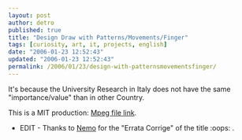 ```yaml
---
layout: post
author: detro
published: true
title: "Design Draw with Patterns/Movements/Finger"
tags: [curiosity, art, it, projects, english]
date: "2006-01-23 12:52:43"
updated: "2006-01-23 12:52:43"
permalink: /2006/01/23/design-with-patternsmovementsfinger/
---
```


It's because the University Research in Italy does not have the same "importance/value" than in other Country.

This is a MIT production: <a href="http://web.media.mit.edu/~kimiko/iobrush/iobrush_mpeg_medium.mpg">Mpeg file link</a>.

- EDIT -
Thanks to <a href="http://www.neminis.org">Nemo</a> for the "Errata Corrige" of the title :oops: .
